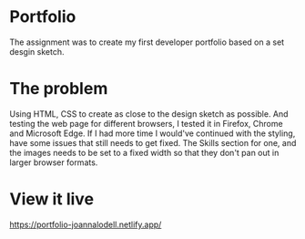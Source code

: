 # Portfolio
The assignment was to create my first developer portfolio based on a set desgin sketch. 

# The problem
Using HTML, CSS to create as close to the design sketch as possible. And testing the web page for different browsers, I tested it in Firefox, Chrome and Microsoft Edge. If I had more time I would've continued with the styling, have some issues that still needs to get fixed. The Skills section for one, and the images needs to be set to a fixed width so that they don't pan out in larger browser formats.  

# View it live
https://portfolio-joannalodell.netlify.app/
